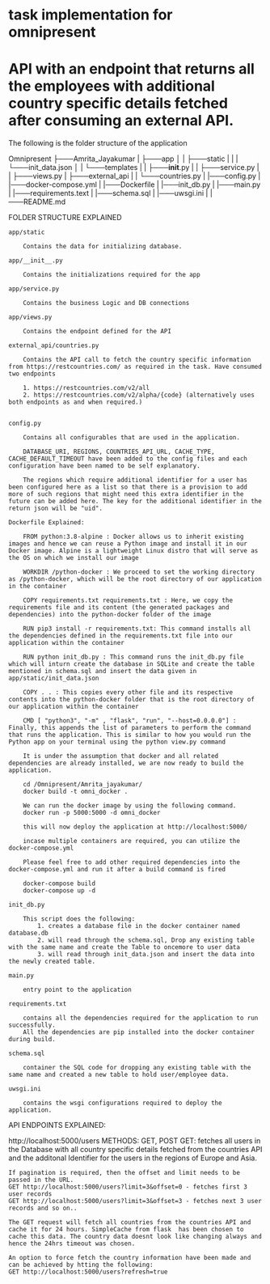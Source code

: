 # task implementation for omnipresent
# API with an endpoint that returns all the employees with additional country specific details fetched after consuming an external API.

The following is the folder structure of the application

Omnipresent
├───Amrita_Jayakumar
|   ├───app
│   |   ├───static
|   |   |   └───init_data.json
│   |   └───templates
|   |   ├───__init__.py
|   |   ├───service.py
|   |   ├───views.py
|   ├───external_api
|   |   └───countries.py
|   |───config.py
|   |───docker-compose.yml
|   |───Dockerfile
|   |───init_db.py
|   |───main.py
|   |───requirements.text
|   |───schema.sql
|   |───uwsgi.ini
|   |───README.md

FOLDER STRUCTURE EXPLAINED

    app/static

        Contains the data for initializing database.

    app/__init__.py

        Contains the initializations required for the app

    app/service.py

        Contains the business Logic and DB connections

    app/views.py

        Contains the endpoint defined for the API

    external_api/countries.py

        Contains the API call to fetch the country specific information from https://restcountries.com/ as required in the task. Have consumed two endpoints

        1. https://restcountries.com/v2/all
        2. https://restcountries.com/v2/alpha/{code} (alternatively uses both endpoints as and when required.)


    config.py

        Contains all configurables that are used in the application. 
        
        DATABASE_URI, REGIONS, COUNTRIES_API_URL, CACHE_TYPE, CACHE_DEFAULT_TIMEOUT have been added to the config files and each configuration have been named to be self explanatory.

        The regions which require additional identifier for a user has been configured here as a list so that there is a provision to add more of such regions that might need this extra identifier in the future can be added here. The key for the additional identifier in the return json will be "uid".

    Dockerfile Explained:

        FROM python:3.8-alpine : Docker allows us to inherit existing images and hence we can reuse a Python image and install it in our Docker image. Alpine is a lightweight Linux distro that will serve as the OS on which we install our image

        WORKDIR /python-docker : We proceed to set the working directory as /python-docker, which will be the root directory of our application in the container

        COPY requirements.txt requirements.txt : Here, we copy the requirements file and its content (the generated packages and dependencies) into the python-docker folder of the image

        RUN pip3 install -r requirements.txt: This command installs all the dependencies defined in the requirements.txt file into our application within the container

        RUN python init_db.py : This command runs the init_db.py file which will inturn create the database in SQLite and create the table mentioned in schema.sql and insert the data given in app/static/init_data.json

        COPY . . : This copies every other file and its respective contents into the python-docker folder that is the root directory of our application within the container

        CMD [ "python3", "-m" , "flask", "run", "--host=0.0.0.0"] : Finally, this appends the list of parameters to perform the command that runs the application. This is similar to how you would run the Python app on your terminal using the python view.py command

        It is under the assumption that docker and all related dependencies are already installed, we are now ready to build the application.

        cd /Omnipresent/Amrita_jayakumar/
        docker build -t omni_docker .

        We can run the docker image by using the following command.
        docker run -p 5000:5000 -d omni_docker 

        this will now deploy the application at http://localhost:5000/

        incase multiple containers are required, you can utilize the docker-compose.yml

        Please feel free to add other required dependencies into the docker-compose.yml and run it after a build command is fired

        docker-compose build
        docker-compose up -d

    init_db.py

        This script does the following:
            1. creates a database file in the docker container named database.db
            2. will read through the schema.sql, Drop any existing table with the same name and create the Table to oncemore to user data
            3. will read through init_data.json and insert the data into the newly created table.

    main.py

        entry point to the application

    requirements.txt

        contains all the dependencies required for the application to run successfully.
        All the dependencies are pip installed into the docker container during build.

    schema.sql

        container the SQL code for dropping any existing table with the same name and created a new table to hold user/employee data.

    uwsgi.ini

        contains the wsgi configurations required to deploy the application.


API ENDPOINTS EXPLAINED:

http://localhost:5000/users
METHODS: GET, POST
GET:
    fetches all users in the Database with all country specific details fetched from the countries API and the additonal Identifier for the users in the regions of Europe and Asia.

    If pagination is required, then the offset and limit needs to be passed in the URL.
    GET http://localhost:5000/users?limit=3&offset=0 - fetches first 3 user records
    GET http://localhost:5000/users?limit=3&offset=3 - fetches next 3 user records and so on..

    The GET request will fetch all countries from the countries API and cache it for 24 hours. SimpleCache from flask  has been chosen to cache this data. The country data doesnt look like changing always and hence the 24hrs timeout was chosen.

    An option to force fetch the country information have been made and can be achieved by htting the following:
    GET http://localhost:5000/users?refresh=true






